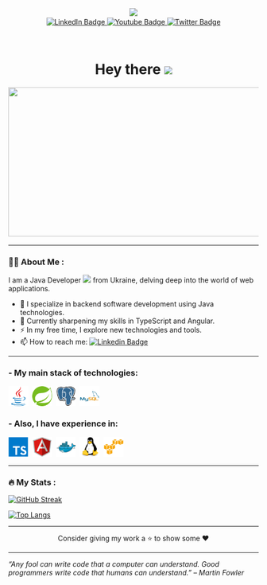 <div id="header" align="center">
  <img src="https://media.giphy.com/media/cJFupl3xHAtL9VgzSj/giphy.gif" width="100"/>
</div>

<div id="badges" align="center">
  <a href="your-linkedin-URL">
    <img src="https://img.shields.io/badge/LinkedIn-blue?style=for-the-badge&logo=linkedin&logoColor=white" alt="LinkedIn Badge"/>
  </a>
  <a href="your-youtube-URL">
    <img src="https://img.shields.io/badge/YouTube-red?style=for-the-badge&logo=youtube&logoColor=white" alt="Youtube Badge"/>
  </a>
  <a href="your-twitter-URL">
    <img src="https://img.shields.io/badge/Twitter-blue?style=for-the-badge&logo=twitter&logoColor=white" alt="Twitter Badge"/>
  </a>
  <p>
  <img src="https://komarev.com/ghpvc/?username=t0nn1x&style=flat-square&color=blue" alt=""/ >
  </p>
  <p>
  <h1>
      Hey there
  <img src="https://media.giphy.com/media/ATPQEE7oyFeFXwWF40/giphy.gif" width="40px"/>
  </h1>
  </p>
</div>

<div align="center">
  <img src="https://media.giphy.com/media/dWesBcTLavkZuG35MI/giphy.gif" width="600" height="300"/>
</div>

---

### :man_technologist: About Me :
I am a Java Developer <img src="https://media.giphy.com/media/WUlplcMpOCEmTGBtBW/giphy.gif" width="30"> from Ukraine, delving deep into the world of web applications.

- :telescope: I specialize in backend software development using Java technologies.
- :seedling: Currently sharpening my skills in TypeScript and Angular.
- :zap: In my free time, I explore new technologies and tools.
- :mailbox: How to reach me: [![Linkedin Badge](https://img.shields.io/badge/-kakbar-blue?style=flat&logo=Linkedin&logoColor=white)](your-linkedin-url)

---

<h3>
  - My main stack of technologies:
</h3>
<p>
  <img src="https://github.com/devicons/devicon/blob/master/icons/java/java-original.svg" title="Java" alt="Java" width="40" height="40"/>&nbsp;
  <img src="https://github.com/devicons/devicon/blob/master/icons/spring/spring-original.svg" title="Spring Framework" alt="Spring" width="40" height="40"/>&nbsp;
  <img src="https://github.com/devicons/devicon/blob/master/icons/postgresql/postgresql-original.svg" title="PostgreSQL" alt="PostgreSQL" width="40" height="40"/>&nbsp;
  <img src="https://github.com/devicons/devicon/blob/master/icons/mysql/mysql-original-wordmark.svg" title="MySQL"  alt="MySQL" width="40" height="40"/>&nbsp;
</p>

<h3>
  - Also, I have experience in:
</h3>
<p>
  <img src="https://github.com/devicons/devicon/blob/master/icons/typescript/typescript-original.svg" title="TypeScript" alt="TypeScript" width="40" height="40"/>&nbsp;
  <img src="https://github.com/devicons/devicon/blob/master/icons/angularjs/angularjs-original.svg" title="Angular" alt="Angular" width="40" height="40"/>&nbsp;
  <img src="https://github.com/devicons/devicon/blob/master/icons/docker/docker-original.svg"  title="Docker" alt="Docker" width="40" height="40"/>&nbsp;
  <img src="https://github.com/devicons/devicon/blob/master/icons/linux/linux-original.svg"  title="Linux" alt="Linux" width="40" height="40"/>&nbsp;
  <img src="https://github.com/devicons/devicon/blob/master/icons/amazonwebservices/amazonwebservices-original.svg" title="AWS" alt="AWS" width="40" height="40"/>&nbsp;
</p>
  
---

### :fire: My Stats :
  [![GitHub Streak](http://github-readme-streak-stats.herokuapp.com?user=t0nn1x&theme=dark&background=000000)](https://git.io/streak-stats)
  
  [![Top Langs](https://github-readme-stats.vercel.app/api/top-langs/?username=t0nn1x&layout=compact&theme=vision-friendly-dark)](https://github.com/anuraghazra/github-readme-stats)
  
---

<div align="center">
  Consider giving my work a ⭐ to show some ❤️
</div>
  
---

<em>
    “Any fool can write code that a computer can understand. Good programmers write code that humans can understand.” – Martin Fowler
</em>

